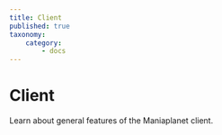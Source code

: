 ```yaml
---
title: Client
published: true
taxonomy:
    category:
        - docs
---
```


# Client

Learn about general features of the Maniaplanet client. 
